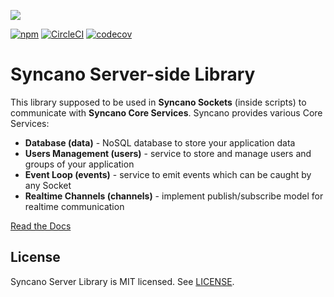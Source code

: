 ![](https://i.imgur.com/nlkBCbQ.png)

[![npm](https://img.shields.io/npm/v/syncano-server.svg)](https://www.npmjs.org/package/syncano-server)   [![CircleCI](https://circleci.com/gh/Syncano/syncano-server-js/tree/devel.svg?style=shield&circle-token=0340c11444db6f3dc227cf310f4d8ff1bd90dee8)](https://circleci.com/gh/Syncano/syncano-server-js/tree/devel)
[![codecov](https://codecov.io/gh/Syncano/syncano-server-js/branch/devel/graph/badge.svg)](https://codecov.io/gh/Syncano/syncano-server-js)

# Syncano Server-side Library

This library supposed to be used in **Syncano Sockets** (inside scripts)
to communicate with **Syncano Core Services**. Syncano provides various Core Services:
- **Database (data)** - NoSQL database to store your application data
- **Users Management (users)** - service to store and manage users and groups of your application
- **Event Loop (events)** - service to emit events which can be caught by any Socket
- **Realtime Channels (channels)** - implement publish/subscribe model for realtime communication

[Read the Docs](/docs/README.md)

## License

Syncano Server Library is MIT licensed. See [LICENSE](LICENSE.md).

